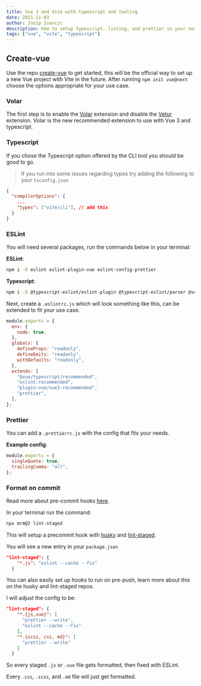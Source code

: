 ```yaml
---
title: Vue 3 and Vite with typescript and tooling
date: 2021-11-03
author: Josip Ivancic
description: How to setup typescript, linting, and prettier in your next Vue and Vite project
tags: ["vue", "vite", "typescript"]
---
```


<script setup>
import PostMeta from '@/components/PostMeta.vue'
</script>

<PostMeta repo="https://github.com/josip2312/vue-ts-eslint-template"/>

## Create-vue

Use the repo [create-vue](https://github.com/vuejs/create-vue) to get started, this will be the official way to set up a new Vue project with Vite in the future. After running `npm init vue@next` choose the options appropriate for your use case.

### Volar

The first step is to enable the [Volar](https://github.com/johnsoncodehk/volar) extension and disable the [Vetur](https://github.com/vuejs/vetur) extension.
Volar is the new recommended extension to use with Vue 3 and typescript.

### Typescript

If you chose the Typescript option offered by the CLI tool you should be good to go.

> If you run into some issues regarding types try adding the following to your `tsconfig.json`

```json
{
  "compilerOptions": {
    ...
    "types": ["vite/cli"], // add this
  }
}
```

### ESLint

You will need several packages, run the commands below in your terminal:

**ESLint**:

```bash
npm i -D eslint eslint-plugin-vue eslint-config-prettier
```

**Typescript**:

```bash
npm i -D @typescript-eslint/eslint-plugin @typescript-eslint/parser @vue/eslint-config-typescript
```

Next, create a `.eslintrc.js` which will look something like this, can be extended to fit your use case.

```js
module.exports = {
  env: {
    node: true,
  },
  globals: {
    defineProps: "readonly",
    defineEmits: "readonly",
    withDefaults: "readonly",
  },
  extends: [
    "@vue/typescript/recommended",
    "eslint:recommended",
    "plugin:vue/vue3-recommended",
    "prettier",
  ],
};
```

### Prettier

You can add a `.prettierrc.js` with the config that fits your needs.

**Example config**:

```js
module.exports = {
  singleQuote: true,
  trailingComma: "all",
};
```

### Format on commit

Read more about pre-commit hooks [here](https://prettier.io/docs/en/precommit.html).

In your terminal run the command:

```bash
npx mrm@2 lint-staged
```

This will setup a precommit hook with [husky](https://github.com/typicode/husky) and [lint-staged](https://github.com/okonet/lint-staged).

You will see a new entry in your `package.json`

```json
"lint-staged": {
    "*.js": "eslint --cache --fix"
  }
```

You can also easily set up hooks to run on pre-push, learn more about this on the husky and lint-staged repos.

I will adjust the config to be:

```json
"lint-staged": {
    "*.{js,vue}": [
      "prettier --write",
      "eslint --cache --fix"
    ],
    "*.{scss, css, md}": [
      "prettier --write"
    ]
  }
```

So every staged `.js` or `.vue` file gets formatted, then fixed with ESLint.

Every `.css`, `.scss`, and `.md` file will just get formatted.
